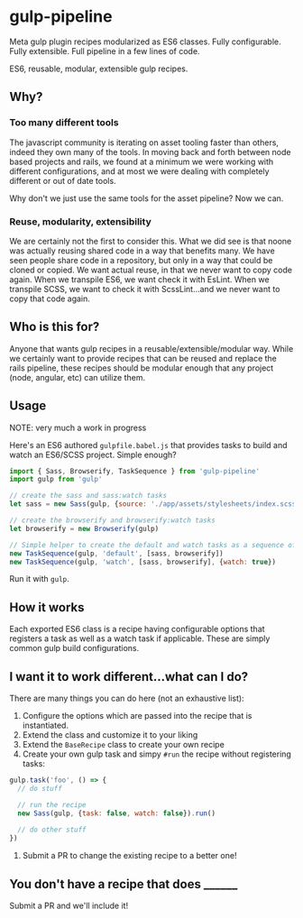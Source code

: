 # gulp-pipeline
Meta gulp plugin recipes modularized as ES6 classes. Fully configurable. Fully extensible. Full pipeline in a few lines of code.

ES6, reusable, modular, extensible gulp recipes.

## Why?

### Too many different tools
The javascript community is iterating on asset tooling faster than others, indeed they own many of the tools.  In moving back and forth between node based projects and rails, we found at a minimum we were working with different configurations, and at most we were dealing with completely different or out of date tools.

Why don't we just use the same tools for the asset pipeline?  Now we can.  

### Reuse, modularity, extensibility
We are certainly not the first to consider this.  What we did see is that noone was actually reusing shared code in a way that benefits many.  We have seen people share code in a repository, but only in a way that could be cloned or copied.  We want actual reuse, in that we never want to copy code again. When we transpile ES6, we want check it with EsLint.  When we transpile SCSS, we want to check it with ScssLint...and we never want to copy that code again.

## Who is this for?
Anyone that wants gulp recipes in a reusable/extensible/modular way.  While we certainly want to provide recipes that can be reused and replace the rails pipeline, these recipes should be modular enough that any project (node, angular, etc) can utilize them.

## Usage
NOTE: very much a work in progress

Here's an ES6 authored `gulpfile.babel.js` that provides tasks to build and watch an ES6/SCSS project.  Simple enough?
 
```javascript
import { Sass, Browserify, TaskSequence } from 'gulp-pipeline'
import gulp from 'gulp'

// create the sass and sass:watch tasks
let sass = new Sass(gulp, {source: './app/assets/stylesheets/index.scss'})

// create the browserify and browserify:watch tasks
let browserify = new Browserify(gulp)

// Simple helper to create the default and watch tasks as a sequence of the recipes already defined
new TaskSequence(gulp, 'default', [sass, browserify])
new TaskSequence(gulp, 'watch', [sass, browserify], {watch: true})
```

Run it with `gulp`.

## How it works
Each exported ES6 class is a recipe having configurable options that registers a task as well as a watch task if applicable.  These are simply common gulp build configurations.

## I want it to work different...what can I do?
There are many things you can do here (not an exhaustive list):
1.  Configure the options which are passed into the recipe that is instantiated.
1. Extend the class and customize it to your liking
1. Extend the `BaseRecipe` class to create your own recipe
1. Create your own gulp task and simpy `#run` the recipe without registering tasks:
```javascript
gulp.task('foo', () => {
  // do stuff

  // run the recipe
  new Sass(gulp, {task: false, watch: false}).run()
  
  // do other stuff
})
```
1. Submit a PR to change the existing recipe to a better one!


## You don't have a recipe that does ______
Submit a PR and we'll include it!
